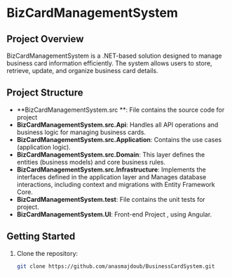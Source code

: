 # BizCardManagementSystem

## Project Overview
BizCardManagementSystem is a .NET-based solution designed to manage business card information efficiently. The system allows users to store, retrieve, update, and organize business card details.

## Project Structure

- **BizCardManagementSystem.src **: File contains the source code for project 
- **BizCardManagementSystem.src.Api**: Handles all API operations and business logic for managing business cards.
- **BizCardManagementSystem.src.Application**: Contains the use cases (application logic).
- **BizCardManagementSystem.src.Domain**: This layer defines the entities (business models) and core business rules.
- **BizCardManagementSystem.src.Infrastructure**: Implements the interfaces defined in the application layer and Manages database interactions, including context and migrations with Entity Framework Core.
- **BizCardManagementSystem.test**: File contains the unit tests for project.
- **BizCardManagementSystem.UI**: Front-end Project , using Angular.


## Getting Started
1. Clone the repository:
   ```bash
   git clone https://github.com/anasmajdoub/BusinessCardSystem.git
